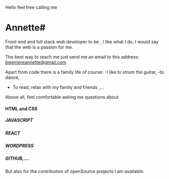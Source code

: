 Hello 
feel free calling me 
# Annette#
Front-end and full stack web developer to be , 
I like what I do. I would say that the web is a passion for me.

The best way to reach me just send me an email to this address: bwemereannette@gmail.com

Apart from code there is a family life of course:
-I like to strum the guitar,
-to dance,
- To read, relax with my family and friends
,...

Above all, feel comfortable asking me questions about
#### HTML and CSS 
##### JAVASCRIPT
##### REACT
##### WORDPRESS
##### GITHUB,....

But also for the contribution of openSource projects I am available.


[^1]:´´´(c)copyrigth 2022@Annette-Bwemere-Salama´´´